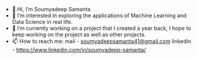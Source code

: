 - 👋 Hi, I’m Soumyadeep Samanta
- 👀 I’m interested in exploring the applications of Machine Learning and Data Science in real life.
- 🌱 I’m currently working on a project that I created a year back, I hope to keep working on the project as well as other projects.
- 📫 How to reach me: mail - soumyadeepsamanta41@gmail.com 
                      linkedin - https://www.linkedin.com/in/soumyadeep-samanta/ 

<!---
Soumyadeep-Samanta/Soumyadeep-Samanta is a ✨ special ✨ repository because its `README.md` (this file) appears on your GitHub profile.
You can click the Preview link to take a look at your changes.
--->
